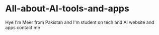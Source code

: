 # All-about-AI-tools-and-apps
Hye I'm Meer from Pakistan and I'm student on tech and AI website and apps contact me
